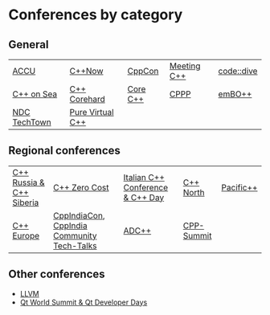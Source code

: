 # Conferences by category

## General
| | | | | |
|-|-|-|-|-|
| [ACCU](https://github.com/PatriotRossii/cpp-conferences/blob/master/conferences/accu.md) |[C++Now](https://github.com/PatriotRossii/cpp-conferences/blob/master/conferences/cppnow.md) | [CppCon](https://github.com/PatriotRossii/cpp-conferences/blob/master/conferences/cppcon.md) |[Meeting C++](https://github.com/PatriotRossii/cpp-conferences/blob/master/conferences/meetingcpp.md) | [code::dive](https://github.com/PatriotRossii/cpp-conferences/blob/master/conferences/codedive.md) |
| [C++ on Sea](https://github.com/PatriotRossii/cpp-conferences/blob/master/conferences/cpponsea.md) | [C++ Corehard](https://github.com/PatriotRossii/cpp-conferences/blob/master/conferences/cppcorehard.md) | [Core C++](https://github.com/PatriotRossii/cpp-conferences/blob/master/conferences/corecpp.md) | [CPPP](https://github.com/PatriotRossii/cpp-conferences/blob/master/conferences/cppp.md) | [emBO++](https://github.com/PatriotRossii/cpp-conferences/blob/master/conferences/embopp.md) |
| [NDC TechTown](https://github.com/PatriotRossii/cpp-conferences/blob/master/conferences/ndctechtown.md) | [Pure Virtual C++](https://github.com/PatriotRossii/cpp-conferences/blob/master/conferences/purevirtualcpp.md) |

## Regional conferences

| | | | | |
|-|-|-|-|-|
| [C++ Russia & C++ Siberia](https://github.com/PatriotRossii/cpp-conferences/blob/master/conferences/cpprussia.md) | [C++ Zero Cost](https://github.com/PatriotRossii/cpp-conferences/blob/master/conferences/cppzerocost.md) | [Italian C++ Conference & C++ Day](https://github.com/PatriotRossii/cpp-conferences/blob/master/conferences/italiancpp.md) | [C++ North](https://github.com/PatriotRossii/cpp-conferences/blob/master/conferences/cppnorth.md) | [Pacific++](https://github.com/PatriotRossii/cpp-conferences/blob/master/conferences/pacificpp.md) | 
| [C++ Europe](https://github.com/PatriotRossii/cpp-conferences/blob/master/conferences/cppeurope.md) | [CppIndiaCon](https://github.com/PatriotRossii/cpp-conferences/blob/master/conferences/cppindiacon.md), [CppIndia Community Tech-Talks](https://github.com/PatriotRossii/cpp-conferences/blob/master/conferences/cppindiacommunitytechtalks.md) | [ADC++](https://github.com/PatriotRossii/cpp-conferences/blob/master/conferences/adcpp.md) | [CPP-Summit](https://github.com/PatriotRossii/cpp-conferences/blob/master/conferences/cppsummit.md)

## Other conferences

* [LLVM](https://github.com/PatriotRossii/cpp-conferences/blob/master/conferences/llvm.md)
* [Qt World Summit & Qt Developer Days](https://github.com/PatriotRossii/cpp-conferences/blob/master/conferences/qtworldsummit.md)
